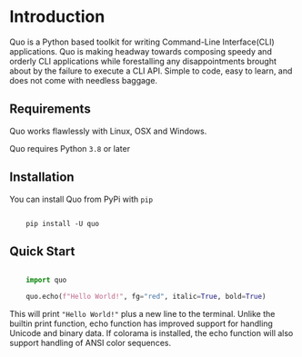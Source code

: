 Introduction
============
Quo is a Python based toolkit for writing Command-Line Interface(CLI) applications. Quo is making headway towards composing speedy and orderly CLI applications while forestalling any disappointments brought about by the failure to execute a CLI API. Simple to code, easy to learn, and does not come with needless baggage.


Requirements
------------

Quo works flawlessly with Linux, OSX and Windows.

Quo requires Python ``3.8`` or later

Installation
------------

You can install Quo from PyPi with `pip`

```console

    pip install -U quo
```

Quick Start
-----------
```python

    import quo

    quo.echo(f"Hello World!", fg="red", italic=True, bold=True)
```

This will print ``"Hello World!"`` plus a new line to the terminal. Unlike the builtin print function, echo function has improved support for handling Unicode and binary data. If colorama is installed, the echo function will also support handling of ANSI color sequences.

